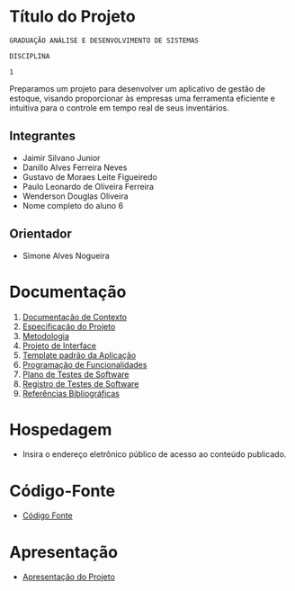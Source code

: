 # Título do Projeto

`GRADUAÇÃO ANÁLISE E DESENVOLVIMENTO DE SISTEMAS `

`DISCIPLINA`

`1`

Preparamos um projeto para desenvolver um aplicativo de gestão de estoque, visando proporcionar às empresas uma ferramenta eficiente e intuitiva para o controle em tempo real de seus inventários.

## Integrantes

* Jaimir Silvano Junior
* Danillo Alves Ferreira Neves 
* Gustavo de Moraes Leite Figueiredo 
* Paulo Leonardo de Oliveira Ferreira 
* Wenderson Douglas Oliveira
* Nome completo do aluno 6

## Orientador

* Simone Alves Nogueira 

# Documentação

<ol>
<li><a href="documentos/01-Documentação de Contexto.md"> Documentação de Contexto</a></li>
<li><a href="documentos/02-Especificação do Projeto.md"> Especificação do Projeto</a></li>
<li><a href="documentos/03-Metodologia.md"> Metodologia</a></li>
<li><a href="documentos/04-Projeto de Interface.md"> Projeto de Interface</a></li>
<li><a href="documentos/05-Template padrão da Aplicação.md"> Template padrão da Aplicação</a></li>
<li><a href="documentos/06-Programação de Funcionalidades.md"> Programação de Funcionalidades</a></li>
<li><a href="documentos/07-Plano de Testes de Software.md"> Plano de Testes de Software</a></li>
<li><a href="documentos/08-Registro de Testes de Software.md"> Registro de Testes de Software</a></li>
<li><a href="documentos/09-Referências.md"> Referências Bibliográficas</a></li>
</ol>

# Hospedagem

* Insira o endereço eletrônico público de acesso ao conteúdo publicado. 

# Código-Fonte

* <a href="codigo-fonte/README.md">Código Fonte</a>

# Apresentação

* <a href="apresentacao/README.md">Apresentação do Projeto</a>
